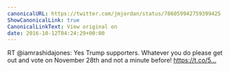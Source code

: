 ```yaml
---
canonicalURL: https://twitter.com/jmjordan/status/786059942759399425
ShowCanonicalLink: true
CanonicalLinkText: View original on
date: 2016-10-12T04:24:29+00:00
---
```

RT @iamrashidajones: Yes Trump supporters. Whatever you do please get out and vote on November 28th and not a minute before! https://t.co/5…
